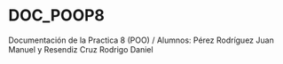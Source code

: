 # DOC_POOP8
Documentación de la Practica 8 (POO) / Alumnos: Pérez Rodríguez Juan Manuel y Resendiz Cruz Rodrigo Daniel
